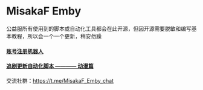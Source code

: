 # MisakaF Emby

公益服所有使用到的脚本或自动化工具都会在此开源，但因开源需要脱敏和编写基本教程，所以会一个一个更新，稍安勿躁


#### [账号注册机器人](https://github.com/MisakaF0406/MisakaF_Emby/blob/main/create/%E8%B4%A6%E5%8F%B7%E6%B3%A8%E5%86%8C.md)



#### [追剧更新自动化脚本 ———— 动漫篇](https://github.com/MisakaF0406/MisakaF_Emby/blob/main/tvshows/anime/%E5%8A%A8%E6%BC%AB%E7%AF%87.md)



交流社群：https://t.me/MisakaF_Emby_chat
